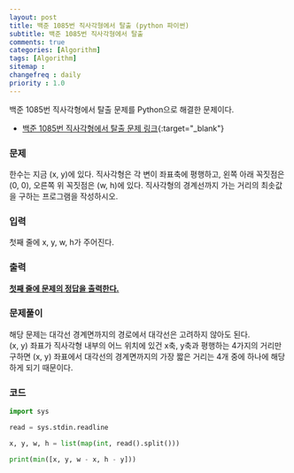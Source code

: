 ```yaml
---
layout: post
title: 백준 1085번 직사각형에서 탈출 (python 파이썬)
subtitle: 백준 1085번 직사각형에서 탈출
comments: true
categories: [Algorithm]
tags: [Algorithm]
sitemap :
changefreq : daily
priority : 1.0
---
```

백준 1085번 직사각형에서 탈출 문제를 Python으로 해결한 문제이다.  

* [백준 1085번 직사각형에서 탈출 문제 링크](https://www.acmicpc.net/problem/1085){:target="_blank"}


### 문제 
한수는 지금 (x, y)에 있다. 직사각형은 각 변이 좌표축에 평행하고, 왼쪽 아래 꼭짓점은 (0, 0), 오른쪽 위 꼭짓점은 (w, h)에 있다. 직사각형의 경계선까지 가는 거리의 최솟값을 구하는 프로그램을 작성하시오.


### 입력
첫째 줄에 x, y, w, h가 주어진다.


### 출력
**<u>첫째 줄에 문제의 정답을 출력한다.</u>**


### 문제풀이
해당 문제는 대각선 경계면까지의 경로에서 대각선은 고려하지 않아도 된다.  
(x, y) 좌표가 직사각형 내부의 어느 위치에 있건 x축, y축과 평행하는 4가지의 거리만 구하면 (x, y) 좌표에서 대각선의 경계면까지의 가장 짧은 거리는 4개 중에 하나에 해당하게 되기 때문이다. 


### 코드
```python
import sys

read = sys.stdin.readline

x, y, w, h = list(map(int, read().split()))

print(min([x, y, w - x, h - y]))
```